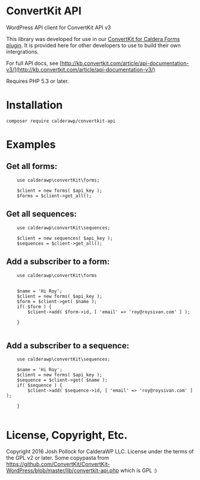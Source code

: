 # ConvertKit API
WordPress API client for ConvertKit API v3

This library was developed for use in our [ConvertKit for Caldera Forms plugin](https://calderawp.com/downloads/convertkit-caldera-forms/). It is provided here for other developers to use to build their own intergrations.

For full API docs, see [http://kb.convertkit.com/article/api-documentation-v3/](http://kb.convertkit.com/article/api-documentation-v3/)

Requires PHP 5.3 or later.

# Installation

`composer require calderawp/convertkit-api`

# Examples

## Get all forms:
```
    use calderawp\convertKit\forms;

	$client = new forms( $api_key );
	$forms = $client->get_all();
```

## Get all sequences:
```
    use calderawp\convertKit\sequences;
    
	$client = new sequences( $api_key );
	$sequences = $client->get_all();
```

## Add a subscriber to a form:

```
    use calderawp\convertKit\forms
    
    
    $name = 'Hi Roy';
    $client = new forms( $api_key );
    $form = $client->get( $name );
    if( $form ) {
        $client->add( $form->id, [ 'email' => 'roy@roysivan.com' ] );
    
    }
    
```
    
## Add a subscriber to a sequence:

```
    use calderawp\convertKit\sequences;
    
    $name = 'Hi Roy';
    $client = new forms( $api_key );
    $sequence = $client->get( $name );
    if( $sequence ) {
        $client->add( $sequence->id, [ 'email' => 'roy@roysivan.com' ] );
    
    }
    
```


# License, Copyright, Etc.
Copyright 2016 Josh Pollock for CalderaWP LLC. License under the terms of the GPL v2 or later. Some copypasta from https://github.com/ConvertKit/ConvertKit-WordPress/blob/master/lib/convertkit-api.php which is GPL :)

